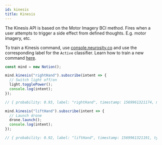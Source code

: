 ```yaml
---
id: kinesis
title: Kinesis
---
```


The Kinesis API is based on the Motor Imagery BCI method. Fires when a user attempts to trigger a side effect from defined thoughts. E.g. motor imagery, etc.

To train a Kinesis command, use [console.neurosity.co](console.neurosity.co) and use the corresponding label for the `Active` classifier. Learn how to train a new command [here](https://support.neurosity.co/hc/en-us/articles/360036344012-Imagined-thought-training).

```js
const mind = new Notion();

mind.kinesis("rightHand").subscribe(intent => {
  // Switch light off/on
  light.togglePower();
  console.log(intent);
});

// { probability: 0.93, label: "rightHand", timestamp: 1569961321174, metric: "kinesis"

mind.kinesis("liftHand").subscribe(intent => {
  // Launch drone
  drone.launch();
  console.log(intent);
});

// { probability: 0.92, label: "liftHand", timestamp: 1569961321191, type: "kinesis"  }
```
